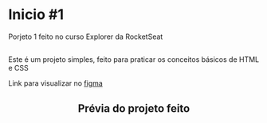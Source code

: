 # Inicio #1 </br> 
Porjeto 1 feito no curso Explorer da RocketSeat
##

Este é um projeto simples, feito para praticar os conceitos básicos de HTML e CSS

Link para visualizar no <a href="https://www.figma.com/file/fAvYZz4dPV5MfhL77XkqkD/Explorer---Projeto-01?node-id=0%3A1">figma</a>

<div align="center">
  <h2 >Prévia do projeto feito</h2>

  <img src="https://user-images.githubusercontent.com/91683433/194436519-95f8802c-973c-469f-8ca2-371ff7d7cc1a.png" alt="">
</div>
